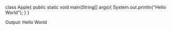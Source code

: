 class Apple{
  public static void main(String[] args){
      System.out.println("Hello World");
      }
  }

  Output: 
  Hello World
